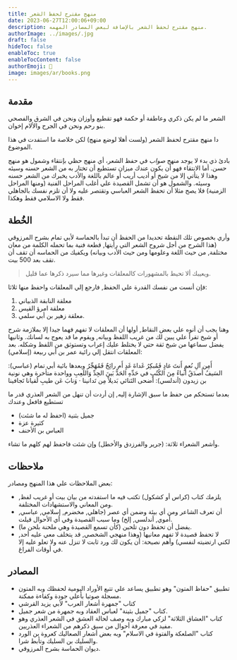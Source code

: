 ```yaml
---
title: منهج مقترح لحفظ الشعر
date: 2023-06-27T12:00:06+09:00
description: منهج مقترح لحفظ الشعر بالإضافة لبعض المصادر المهمه.
authorImage: ../images/.jpg
draft: false
hideToc: false
enableToc: true
enableTocContent: false
authorEmoji: 👺
image: images/ar/books.png
---
```

## مقدمة

الشعر ما لم يكن ذكري وعاطفة
أو حكمة فهو تقطيع وأوزان
ونحن في الشرق والفصحي بنو رحم
ونحن في الجرح والألام إخوان.

دا منهج مقترح لحفظ الشعر (ولست أهلا لوضع منهج) لكن خلاصة ما استفدت في هذا الموضوع.

بادئ ذي بدء لا يوجد منهج *صواب* في حفظ الشعر، أي منهج حظي بإنتقاء وشمول هو منهج حسن.
أما الانتقاء فهو أن يكون عندك ميزان تستطيع أن تختار به من الشعر حسنه وسيئه وهذا لا يتأتي إلا من شيخ أو أديب أريب أو عالم باللغة والأدب يخبرك من الشعر حسنه وسيئه.
والشمول هو أن تشمل القصيدة علي أغلب المراحل الفنية (ومنها المراحل الزمنية) فلا يصح مثلا أن تحفظ الشعر العباسي وتقتصر عليه ولا أن تلزم نفسك بالجاهلي فقط ولا الاسلامي فقط وهكذا.

## الخُطة

وأري بخصوص تلك النقطة تحديدا من الحفظ أن تبدأ بالحماسة لأبي تمام بشرح المرزوقي (هذا الشرح من أجل شروح الشعر التي رأيتها, قطعة فنية بما تحمله الكلمة من معان مختلفة, من حيث اللغة وعلومها ومن حيث الأدب وبيانه) ويكفيك من الحماسه أن تقف أن تقف بعد 500 بيت.

> ويعيبك ألا تحيط بالمشهورات كالمعلقات وغيرها مما سيرد ذكرها عما قليل.

فإن أنست من نفسك القدرة علي الحفظ, فارجع إلي المعلقات واحفظ منها ثلاثا:

1. معلقة النابقة الذبياني
2. معلقة امرؤ القيس
3. معلقة زهير بن أبي سلمي.

وهنا يجب أن أنوه علي بعض النقاط, أولها أن المعلقات لا تفهم فهما جيدا إلا بملازمة شرح أو شيخ تقرأ علي يبين لك من غريب اللفظ وبيانه, ويقوم ما قد يعوج به لسانك.
وثانيها يفضل سماعها من شيخ ثقة حتي لا يختلط عليك إعراب وتستوثق من اللفظ وشكله.
بعد المعلقات انتقل إلي رائية عمر بن أبي ربيعة (إسلامي):

أَمِن آلِ نُعمٍ أَنتَ غادٍ فَمُبكِرُ غَداةَ غَدٍ أَم رائِحٌ فَمُهَجِّرُ
وبعدها بائية أبي تمام (عباسي):
السَيفُ أَصدَقُ أَنباءً مِنَ الكُتُبِ في حَدِّهِ الحَدُّ بَينَ الجِدِّ وَاللَعِبِ
وواحدة متأخرة وهي نونية بن زيدون (أندلسي):
أَضحى التَنائي بَديلاً مِن تَدانينا · وَنابَ عَن طيبِ لُقيانا تَجافينا

بعدما تستحكم من حفظ ما سبق الإشارة إليه, إن أردت أن تنهل من الشعر العذري قدر ما تستطيع فافعل وعندك

- جميل بثنية (احفظ له ما شئت)
- كثيرة عزة
- العباس بن الأحنف

وأشعر الشعراء ثلاثة: (جرير والفرزدق والأخطل) وإن شئت فاحفظ لهم كلهم ما تشاء.
## ملاحظات

بعض الملاحظات علي هذا المنهج ومصادر:
- يلزمك كتاب (كراس أو كشكول) تكتب فيه ما استفدته من بيان بيت أو غريب لفظ, ومن المعاني والاستشهادات المختلفة.
- أن تعرف الشاعر ومن أي بيئة وضمن أي عصر (جاهلي, مخضرم, إسلامي, عباسي, أموي, أندلسي, إلخ) وما سبب القصيدة وفي أي الأحوال قيلت.
- يفضل أن تحفظ دون تلحين (كأن تسمع القصيدة وهي ملحنة بلحن ما).
- لا تحفظ قصيدة لا تفهم معانيها (وهذا منهجي الشخصي, قد يتخلف معي عليه أحد, لكني ارتضيته لنفسي)
وأهم نصيحة: أن يكون لك ورد ثابت لا تنزل عنه ولا تعلو عليه إلا في أوقات الفراغ.
## المصادر

- تطبيق "حفاظ المتون" وهو تطبيق يساعد علي تتبع الأوراد اليومية لحفظك وبه المتون مسجلة صوتيا بأعلي جودة وكفاءة ممكنة.
- كتاب "جمهرة أشعار العرب" لأبي يزيد القرشي
- كتاب "جميل بثينة" لعباس العقاد وبه جمهرة من شعر جميل.
- كتاب "العشاق الثلاثة" لزكي مبارك وبه وصف لحالة العشق في الشعر العذري وهو مفيد في معرفة أحوال من سبق ذكرهم من الشعراء العذريين.
- كتاب "الصلعكة والفتوة في الاسلام" وبه بعض أشعار الصعاليك كعروة بن الورد والسليك بن السليك وتأبط شرا.
- ديوان الحماسة بشرح المرزوقي.
